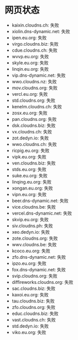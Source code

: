 # 网页状态
- kaixin.cloudns.ch: 失败
- xiolin.dns-dynamic.net: 失败
- ipen.eu.org: 失败
- virgo.cloudns.biz: 失败
- cdue.cloudns.ch: 失败
- wvvp.eu.org: 失败
- skyle.eu.org: 失败
- linqin.eu.org: 失败
- vip.dns-dynamic.net: 失败
- wwo.cloudns.nz: 失败
- mov.cloudns.org: 失败
- vercl.eu.org: 失败
- std.cloudns.org: 失败
- kenelm.cloudns.ch: 失败
- zosx.eu.org: 失败
- pan.cloudns.org: 失败
- dsk.cloudns.biz: 失败
- vx.cloudns.ch: 失败
- zot.dedyn.io: 失败
- wwo.cloudns.ch: 失败
- ricpig.eu.org: 失败
- vipk.eu.org: 失败
- ven.cloudns.biz: 失败
- stds.eu.org: 失败
- suke.eu.org: 失败
- linqing.eu.org: 失败
- xongan.eu.org: 失败
- vipn.eu.org: 失败
- beer.dns-dynamic.net: 失败
- vice.cloudns.be: 失败
- vercel.dns-dynamic.net: 失败
- skvip.eu.org: 失败
- siv.cloudns.ph: 失败
- xeo.dedyn.io: 失败
- zote.cloudns.org: 失败
- wwv.cloudns.be: 失败
- kcoco.eu.org: 失败
- zfo.dns-dynamic.net: 失败
- ipzo.eu.org: 失败
- fox.dns-dynamic.net: 失败
- svip.cloudns.org: 失败
- diffireworks.cloudns.org: 失败
- sac.cloudns.biz: 失败
- kaxoi.eu.org: 失败
- tau.cloudns.biz: 失败
- zfo.cloudns.org: 失败
- educ.cloudns.biz: 失败
- vast.cloudns.ch: 失败
- std.dedyn.io: 失败
- viko.eu.org: 失败
